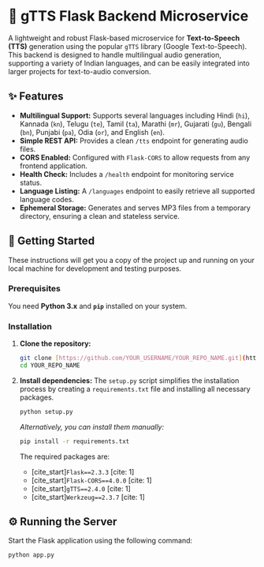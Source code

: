 # 🎤 gTTS Flask Backend Microservice

A lightweight and robust Flask-based microservice for **Text-to-Speech (TTS)** generation using the popular `gTTS` library (Google Text-to-Speech). This backend is designed to handle multilingual audio generation, supporting a variety of Indian languages, and can be easily integrated into larger projects for text-to-audio conversion.

## ✨ Features

* **Multilingual Support:** Supports several languages including Hindi (`hi`), Kannada (`kn`), Telugu (`te`), Tamil (`ta`), Marathi (`mr`), Gujarati (`gu`), Bengali (`bn`), Punjabi (`pa`), Odia (`or`), and English (`en`).
* **Simple REST API:** Provides a clean `/tts` endpoint for generating audio files.
* **CORS Enabled:** Configured with `Flask-CORS` to allow requests from any frontend application.
* **Health Check:** Includes a `/health` endpoint for monitoring service status.
* **Language Listing:** A `/languages` endpoint to easily retrieve all supported language codes.
* **Ephemeral Storage:** Generates and serves MP3 files from a temporary directory, ensuring a clean and stateless service.

## 🚀 Getting Started

These instructions will get you a copy of the project up and running on your local machine for development and testing purposes.

### Prerequisites

You need **Python 3.x** and **`pip`** installed on your system.

### Installation

1.  **Clone the repository:**
    ```bash
    git clone [https://github.com/YOUR_USERNAME/YOUR_REPO_NAME.git](https://github.com/YOUR_USERNAME/YOUR_REPO_NAME.git)
    cd YOUR_REPO_NAME
    ```

2.  **Install dependencies:**
    The `setup.py` script simplifies the installation process by creating a `requirements.txt` file and installing all necessary packages.

    ```bash
    python setup.py
    ```
    *Alternatively, you can install them manually:*
    ```bash
    pip install -r requirements.txt
    ```
    The required packages are:
    * [cite_start]`Flask==2.3.3` [cite: 1]
    * [cite_start]`Flask-CORS==4.0.0` [cite: 1]
    * [cite_start]`gTTS==2.4.0` [cite: 1]
    * [cite_start]`Werkzeug==2.3.7` [cite: 1]

## ⚙️ Running the Server

Start the Flask application using the following command:

```bash
python app.py
